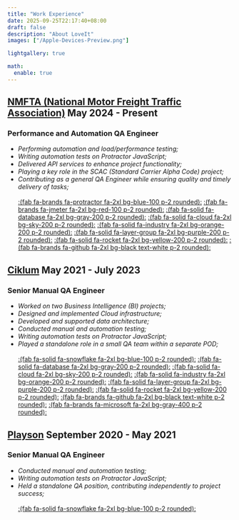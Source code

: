 ```yaml
---
title: "Work Experience"
date: 2025-09-25T22:17:40+08:00
draft: false
description: "About LoveIt"
images: ["/Apple-Devices-Preview.png"]

lightgallery: true

math:
  enable: true
---
```


## **[NMFTA (National Motor Freight Traffic Association)](https://www.nmfta.org/) May 2024 - Present** ##

### Performance and Automation QA Engineer ###

- *Performing automation and load/performance testing;*  
- *Writing automation tests on Protractor JavaScript;*  
- *Delivered API services to enhance project functionality;*  
- *Playing a key role in the SCAC (Standard Carrier Alpha Code) project;*  
- *Contributing as a general QA Engineer while ensuring quality and timely delivery of tasks;* \
\
[:(fab fa-brands fa-protractor fa-2xl bg-blue-100 p-2 rounded):](https://www.protractortest.org/) 
[:(fab fa-brands fa-jmeter fa-2xl bg-red-100 p-2 rounded):](https://jmeter.apache.org/)
[:(fab fa-solid fa-database fa-2xl bg-gray-200 p-2 rounded):](https://www.microsoft.com/en-us/sql-server/)
[:(fab fa-solid fa-cloud fa-2xl bg-sky-200 p-2 rounded):](https://azure.microsoft.com/)
[:(fab fa-solid fa-industry fa-2xl bg-orange-200 p-2 rounded):](https://azure.microsoft.com/en-us/products/data-factory/)
[:(fab fa-solid fa-layer-group fa-2xl bg-purple-200 p-2 rounded):](https://www.databricks.com/)
[:(fab fa-solid fa-rocket fa-2xl bg-yellow-200 p-2 rounded):](https://azure.microsoft.com/en-us/products/devops)
[:(fab fa-brands fa-github fa-2xl bg-black text-white p-2 rounded):](https://www.github.com/)
&nbsp;

## **[Ciklum](https://www.ciklum.com/) May 2021 - July 2023** ##

### Senior Manual QA Engineer ###

- *Worked on two Business Intelligence (BI) projects;*  
- *Designed and implemented Cloud infrastructure;*  
- *Developed and supported data architecture;*  
- *Conducted manual and automation testing;*  
- *Writing automation tests on Protractor JavaScript;*  
- *Played a standalone role in a small QA team within a separate POD;* \
\
[:(fab fa-solid fa-snowflake fa-2xl bg-blue-100 p-2 rounded):](https://www.snowflake.com/en/) 
[:(fab fa-solid fa-database fa-2xl bg-gray-200 p-2 rounded):](https://www.microsoft.com/en-us/sql-server/)
[:(fab fa-solid fa-cloud fa-2xl bg-sky-200 p-2 rounded):](https://azure.microsoft.com/)
[:(fab fa-solid fa-industry fa-2xl bg-orange-200 p-2 rounded):](https://azure.microsoft.com/en-us/products/data-factory/)
[:(fab fa-solid fa-layer-group fa-2xl bg-purple-200 p-2 rounded):](https://www.databricks.com/)
[:(fab fa-solid fa-rocket fa-2xl bg-yellow-200 p-2 rounded):](https://azure.microsoft.com/en-us/products/devops)
[:(fab fa-brands fa-github fa-2xl bg-black text-white p-2 rounded):](https://www.github.com)
[:(fab fa-brands fa-microsoft fa-2xl bg-gray-400 p-2 rounded):](https://www.microsoft.com/en-us/windows-server)
&nbsp;

## **[Playson](https://playson.com/#) September 2020 - May 2021** ##

### Senior Manual QA Engineer ###

- *Conducted manual and automation testing;*  
- *Writing automation tests on Protractor JavaScript;*  
- *Held a standalone QA position, contributing independently to project success;* \
\
[:(fab fa-solid fa-snowflake fa-2xl bg-blue-100 p-2 rounded):](https://www.snowflake.com/en/)
&nbsp;

<!-- Continue other entries with similar style -->
